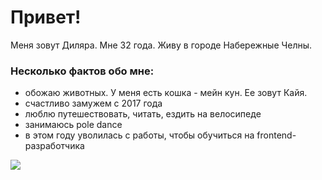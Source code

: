 # Привет!

Меня зовут Диляра. Мне 32 года. Живу в городе Набережные Челны.

### Несколько фактов обо мне:

- обожаю животных. У меня есть кошка - мейн кун. Ее зовут Кайя.
- счастливо замужем с 2017 года
- люблю путешествовать, читать, ездить на велосипеде
- занимаюсь pole dance
- в этом году уволилась с работы, чтобы обучиться на frontend-разработчика

![](https://i.postimg.cc/8zcj2yWX/20240612-114549.jpg)